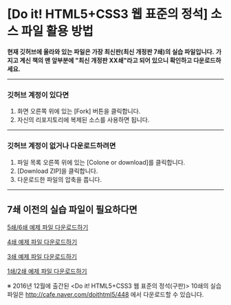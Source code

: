 # [Do it! HTML5+CSS3 웹 표준의 정석] 소스 파일 활용 방법

**현재 깃허브에 올라와 있는 파일은 가장 최신판(최신 개정판 7쇄)의 실습 파일입니다.** 
**가지고 계신 책의 맨 앞부분에 "최신 개정판 XX쇄"라고 되어 있으니 확인하고 다운로드하세요.**

-----------------------------------------------


### 깃허브 계정이 있다면
1. 화면 오른쪽 위에 있는 [Fork] 버튼을 클릭합니다.
2. 자신의 리포지토리에 복제된 소스를 사용하면 됩니다.

----------------------------------------------

### 깃허브 계정이 없거나 다운로드하려면
1. 파일 목록 오른쪽 위에 있는 [Colone or download]를 클릭합니다.
2. [Download ZIP]을 클릭합니다.
3. 다운로드한 파일의 압축을 풉니다.

----------------------------------------------

## 7쇄 이전의 실습 파일이 필요하다면 

[5쇄/6쇄 예제 파일 다운로드하기](https://github.com/kyrieko/html-book-5)

[4쇄 예제 파일 다운로드하기](https://github.com/kyrieko/html-book-4)

[3쇄 예제 파일 다운로드하기](https://github.com/kyrieko/html-book-3)

[1쇄/2쇄 예제 파일 다운로드하기](https://github.com/kyrieko/html-book-1)


※ 2016년 12월에 출간된 <Do it! HTML5+CSS3 웹 표준의 정석(구판)> 10쇄의 실습 파일은 http://cafe.naver.com/doithtml5/448
에서 다운로드할 수 있습니다.
